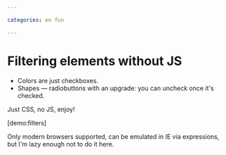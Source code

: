 ```yaml
---

categories: en fun

---
```


# Filtering elements without JS

- Colors are just checkboxes.
- Shapes — radiobuttons with an upgrade: you can uncheck once it's checked.

Just CSS, no JS, enjoy!

[demo:filters]

Only modern browsers supported, can be emulated in IE via expressions, but I'm lazy enough not to do it here.
